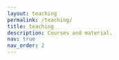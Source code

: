 ```yaml
---
layout: teaching
permalink: /teaching/
title: teaching
description: Courses and material.
nav: true
nav_order: 2
---
```

